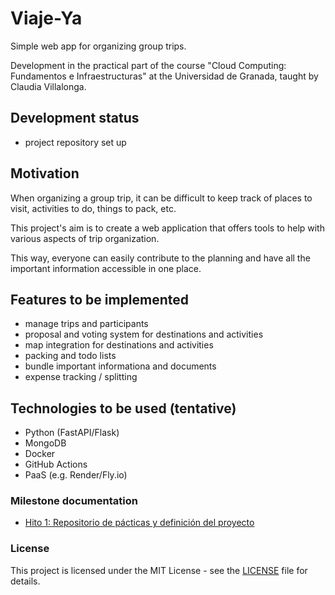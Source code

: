 # Viaje-Ya
Simple web app for organizing group trips.

Development in the practical part of the course "Cloud Computing: Fundamentos e Infraestructuras" at the Universidad de Granada, taught by Claudia Villalonga.

## Development status
- project repository set up

## Motivation
When organizing a group trip, it can be difficult to keep track of places to visit, activities to do, things to pack, etc.

This project's aim is to create a web application that offers tools to help with various aspects of trip organization.

This way, everyone can easily contribute to the planning and have all the important information accessible in one place.

## Features to be implemented
- manage trips and participants
- proposal and voting system for destinations and activities
- map integration for destinations and activities
- packing and todo lists
- bundle important informationa and documents
- expense tracking / splitting

<!-- Tecnologías base: Python (FastAPI/Flask), MongoDB, Docker, GitHub Actions, PaaS (Render/Fly.io). -->
## Technologies to be used (tentative)
- Python (FastAPI/Flask)
- MongoDB
- Docker
- GitHub Actions
- PaaS (e.g. Render/Fly.io)

### Milestone documentation
- [Hito 1: Repositorio de pácticas y definición del proyecto](docs-milestones/H1.md)

### License
This project is licensed under the MIT License - see the [LICENSE](LICENSE) file for details.